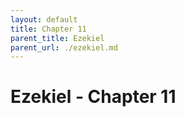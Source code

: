 ```yaml
---
layout: default
title: Chapter 11
parent_title: Ezekiel
parent_url: ./ezekiel.md
---
```


# Ezekiel - Chapter 11
